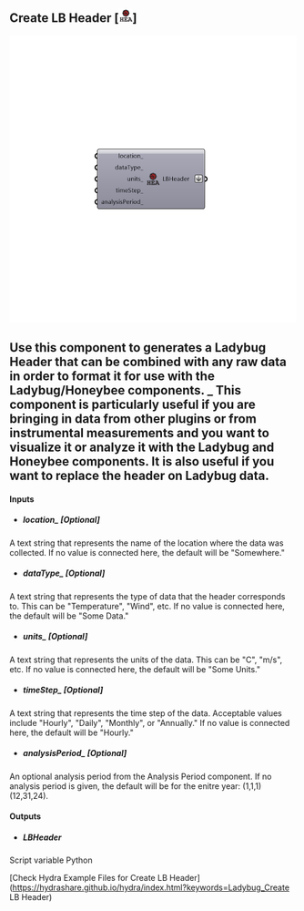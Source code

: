 ## Create LB Header [![](../../images/icons/Create_LB_Header.png)]

![](../../images/components/Create_LB_Header.png)

Use this component to generates a Ladybug Header that can be combined with any raw data in order to format it for use with the Ladybug/Honeybee components.
 _
 This component is particularly useful if you are bringing in data from other plugins or from instrumental measurements and you want to visualize it or analyze it with the Ladybug and Honeybee components.  It is also useful if you want to replace the header on Ladybug data.
 -
 

#### Inputs
* ##### location_ [Optional]
A text string that represents the name of the location where the data was collected.  If no value is connected here, the default will be "Somewhere."
* ##### dataType_ [Optional]
A text string that represents the type of data that the header corresponds to.  This can be "Temperature", "Wind", etc.  If no value is connected here, the default will be "Some Data."
* ##### units_ [Optional]
A text string that represents the units of the data. This can be "C", "m/s", etc.  If no value is connected here, the default will be "Some Units."
* ##### timeStep_ [Optional]
A text string that represents the time step of the data.  Acceptable values include "Hourly", "Daily", "Monthly", or "Annually."  If no value is connected here, the default will be "Hourly."
* ##### analysisPeriod_ [Optional]
An optional analysis period from the Analysis Period component.  If no analysis period is given, the default will be for the enitre year: (1,1,1)(12,31,24).

#### Outputs
* ##### LBHeader
Script variable Python


[Check Hydra Example Files for Create LB Header](https://hydrashare.github.io/hydra/index.html?keywords=Ladybug_Create LB Header)